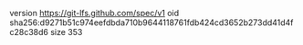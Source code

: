 version https://git-lfs.github.com/spec/v1
oid sha256:d9271b51c974eefdbda710b9644118761fdb424cd3652b273dd41d4fc28c38d6
size 353
